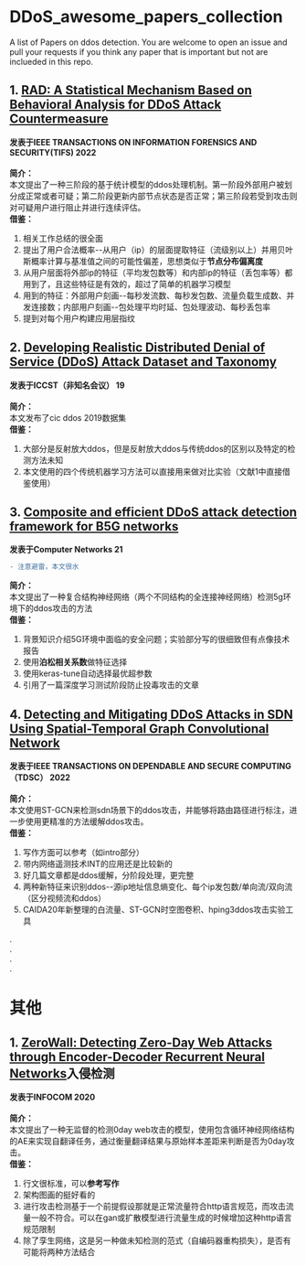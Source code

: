 # DDoS_awesome_papers_collection  
A list of Papers on ddos detection. You are welcome to open an issue and pull your requests if you think any paper that is important but not are inclueded in this repo.   


## 1. [RAD: A Statistical Mechanism Based on Behavioral Analysis for DDoS Attack Countermeasure](https://github.com/2654400439/DDoS_awesome_papers_collection/blob/main/papers/Hajimaghsoodi%20%E5%92%8C%20Jalili%20-%202022%20-%20RAD%20A%20Statistical%20Mechanism%20Based%20on%20Behavioral%20A.pdf)
**发表于IEEE TRANSACTIONS ON INFORMATION FORENSICS AND SECURITY(TIFS) 2022**  
<br/>
**简介：**  
本文提出了一种三阶段的基于统计模型的ddos处理机制。第一阶段外部用户被划分成正常或者可疑；第二阶段更新内部节点状态是否正常；第三阶段若受到攻击则对可疑用户进行阻止并进行连续评估。  
**借鉴：**  
1. 相关工作总结的很全面
2. 提出了用户合法概率--从用户（ip）的层面提取特征（流级别以上）并用贝叶斯概率计算与基准值之间的可能性偏差，思想类似于**节点分布偏离度**
3. 从用户层面将外部ip的特征（平均发包数等）和内部ip的特征（丢包率等）都用到了，且这些特征是有效的，超过了简单的机器学习模型
4. 用到的特征：外部用户刻画--每秒发流数、每秒发包数、流量负载生成数、并发连接数；内部用户刻画--包处理平均时延、包处理波动、每秒丢包率
5. 提到对每个用户构建应用层指纹  

## 2. [Developing Realistic Distributed Denial of Service (DDoS) Attack Dataset and Taxonomy](https://github.com/2654400439/DDoS_awesome_papers_collection/blob/main/papers/Sharafaldin%20%E7%AD%89%20-%202019%20-%20Developing%20Realistic%20Distributed%20Denial%20of%20Service.pdf)  
**发表于ICCST（非知名会议） 19**  
<br/>
**简介：**  
本文发布了cic ddos 2019数据集  
**借鉴：**  
1. 大部分是反射放大ddos，但是反射放大ddos与传统ddos的区别以及特定的检测方法未知
2. 本文使用的四个传统机器学习方法可以直接用来做对比实验（文献1中直接借鉴使用）  

## 3. [Composite and efficient DDoS attack detection framework for B5G networks](https://github.com/2654400439/DDoS_awesome_papers_collection/blob/main/papers/Amaizu%20%E7%AD%89%20-%202021%20-%20Composite%20and%20efficient%20DDoS%20attack%20detection%20fram.pdf)  
**发表于Computer Networks 21**  
```diff
- 注意避雷，本文很水
```
**简介：**  
本文提出了一种复合结构神经网络（两个不同结构的全连接神经网络）检测5g环境下的ddos攻击的方法  
**借鉴：**  
1. 背景知识介绍5G环境中面临的安全问题；实验部分写的很细致但有点像技术报告
2. 使用**泊松相关系数**做特征选择
3. 使用keras-tune自动选择最优超参数
4. 引用了一篇深度学习测试阶段防止投毒攻击的文章  

## 4. [Detecting and Mitigating DDoS Attacks in SDN Using Spatial-Temporal Graph Convolutional Network](https://github.com/2654400439/DDoS_awesome_papers_collection/blob/main/papers/Cao%20%E7%AD%89%20-%202022%20-%20Detecting%20and%20Mitigating%20DDoS%20Attacks%20in%20SDN%20Using.pdf)  
**发表于IEEE TRANSACTIONS ON DEPENDABLE AND SECURE COMPUTING（TDSC） 2022**  
<br/>
**简介：**  
本文使用ST-GCN来检测sdn场景下的ddos攻击，并能够将路由路径进行标注，进一步使用更精准的方法缓解ddos攻击。  
**借鉴：**  
1. 写作方面可以参考（如intro部分）
2. 带内网络遥测技术INT的应用还是比较新的
3. 好几篇文章都是ddos缓解，分阶段处理，更完整
4. 两种新特征来识别ddos--源ip地址信息熵变化、每个ip发包数/单向流/双向流（区分视频流和ddos）
5. CAIDA20年新整理的白流量、ST-GCN时空图卷积、hping3ddos攻击实验工具


.  
.  
.  
.  
# 其他
## 1. [ZeroWall: Detecting Zero-Day Web Attacks through Encoder-Decoder Recurrent Neural Networks](https://github.com/2654400439/DDoS_awesome_papers_collection/blob/main/papers/Tang%20%E7%AD%89%E3%80%82%20-%20ZeroWall%20Detecting%20Zero-Day%20Web%20Attacks%20through%20E.pdf)入侵检测
**发表于INFOCOM 2020**
<br/>  
**简介：**  
本文提出了一种无监督的检测0day web攻击的模型，使用包含循环神经网络结构的AE来实现自翻译任务，通过衡量翻译结果与原始样本差距来判断是否为0day攻击。  
**借鉴：**  
1. 行文很标准，可以**参考写作**  
2. 架构图画的挺好看的  
3. 进行攻击检测基于一个前提假设那就是正常流量符合http语言规范，而攻击流量一般不符合。可以在gan或扩散模型进行流量生成的时候增加这种http语言规范限制  
4. 除了孪生网络，这是另一种做未知检测的范式（自编码器重构损失），是否有可能将两种方法结合  
